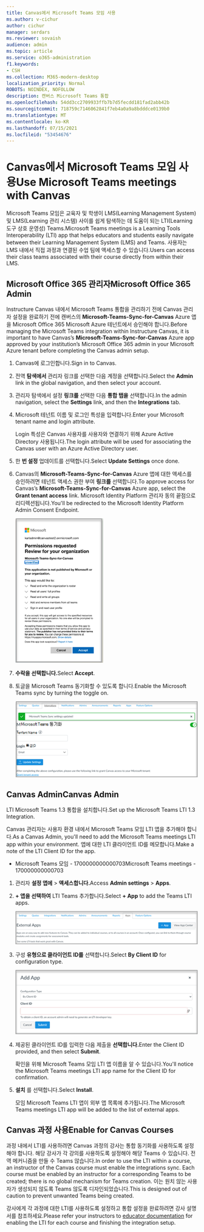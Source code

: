 ```yaml
---
title: Canvas에서 Microsoft Teams 모임 사용
ms.author: v-cichur
author: cichur
manager: serdars
ms.reviewer: sovaish
audience: admin
ms.topic: article
ms.service: o365-administration
f1.keywords:
- CSH
ms.collection: M365-modern-desktop
localization_priority: Normal
ROBOTS: NOINDEX, NOFOLLOW
description: 캔버스 Microsoft Teams 통합
ms.openlocfilehash: 54dd3cc2709933ffb7b7d5fecdd181fad2abb42b
ms.sourcegitcommit: 718759c7146062841f7eb4a0a9a8bdddce0139b0
ms.translationtype: MT
ms.contentlocale: ko-KR
ms.lasthandoff: 07/15/2021
ms.locfileid: "53454676"
---
```

# <a name="use-microsoft-teams-meetings-with-canvas"></a><span data-ttu-id="ed511-103">Canvas에서 Microsoft Teams 모임 사용</span><span class="sxs-lookup"><span data-stu-id="ed511-103">Use Microsoft Teams meetings with Canvas</span></span>

<span data-ttu-id="ed511-104">Microsoft Teams 모임은 교육자 및 학생이 LMS(Learning Management System) 및 LMS(Learning 관리 시스템) 사이를 쉽게 탐색하는 데 도움이 되는 LTI(Learning 도구 상호 운영성) Teams.</span><span class="sxs-lookup"><span data-stu-id="ed511-104">Microsoft Teams meetings is a Learning Tools Interoperability (LTI) app that helps educators and students easily navigate between their Learning Management System (LMS) and Teams.</span></span> <span data-ttu-id="ed511-105">사용자는 LMS 내에서 직접 과정과 연결된 수업 팀에 액세스할 수 있습니다.</span><span class="sxs-lookup"><span data-stu-id="ed511-105">Users can access their class teams associated with their course directly from within their LMS.</span></span>

## <a name="microsoft-office-365-admin"></a><span data-ttu-id="ed511-106">Microsoft Office 365 관리자</span><span class="sxs-lookup"><span data-stu-id="ed511-106">Microsoft Office 365 Admin</span></span>

<span data-ttu-id="ed511-107">Instructure Canvas 내에서 Microsoft Teams 통합을 관리하기 전에 Canvas 관리자 설정을 완료하기 전에 캔버스의 **Microsoft-Teams-Sync-for-Canvas** Azure 앱을 Microsoft Office 365 Microsoft Azure 테넌트에서 승인해야 합니다.</span><span class="sxs-lookup"><span data-stu-id="ed511-107">Before managing the Microsoft Teams integration within Instructure Canvas, it is important to have Canvas’s **Microsoft-Teams-Sync-for-Canvas** Azure app approved by your institution’s Microsoft Office 365 admin in your Microsoft Azure tenant before completing the Canvas admin setup.</span></span>

1. <span data-ttu-id="ed511-108">Canvas에 로그인합니다.</span><span class="sxs-lookup"><span data-stu-id="ed511-108">Sign in to Canvas.</span></span>

2. <span data-ttu-id="ed511-109">전역 **탐색에서** 관리자 링크를 선택한 다음 계정을 선택합니다.</span><span class="sxs-lookup"><span data-stu-id="ed511-109">Select the **Admin** link in the global navigation, and then select your account.</span></span>

3. <span data-ttu-id="ed511-110">관리자 탐색에서 설정 **링크를** 선택한 다음 **통합 탭을** 선택합니다.</span><span class="sxs-lookup"><span data-stu-id="ed511-110">In the admin navigation, select the **Settings** link, and then the **Integrations** tab.</span></span>

4. <span data-ttu-id="ed511-111">Microsoft 테넌트 이름 및 로그인 특성을 입력합니다.</span><span class="sxs-lookup"><span data-stu-id="ed511-111">Enter your Microsoft tenant name and login attribute.</span></span>

   <span data-ttu-id="ed511-112">Login 특성은 Canvas 사용자를 사용자와 연결하기 위해 Azure Active Directory 사용됩니다.</span><span class="sxs-lookup"><span data-stu-id="ed511-112">The login attribute will be used for associating the Canvas user with an Azure Active Directory user.</span></span>

5. <span data-ttu-id="ed511-113">한 **번 설정** 업데이트를 선택합니다.</span><span class="sxs-lookup"><span data-stu-id="ed511-113">Select **Update Settings** once done.</span></span>

6. <span data-ttu-id="ed511-114">Canvas의 **Microsoft-Teams-Sync-for-Canvas** Azure 앱에 대한 액세스를 승인하려면 테넌트 액세스 권한 부여 **링크를** 선택합니다.</span><span class="sxs-lookup"><span data-stu-id="ed511-114">To approve access for Canvas’s **Microsoft-Teams-Sync-for-Canvas** Azure app, select the **Grant tenant access** link.</span></span> <span data-ttu-id="ed511-115">Microsoft Identity Platform 관리자 동의 끝점으로 리디렉션됩니다.</span><span class="sxs-lookup"><span data-stu-id="ed511-115">You'll be redirected to the Microsoft Identity Platform Admin Consent Endpoint.</span></span>

   ![사용 권한](media/permissions.png)

7. <span data-ttu-id="ed511-117">**수락을 선택합니다.**</span><span class="sxs-lookup"><span data-stu-id="ed511-117">Select **Accept**.</span></span>

8. <span data-ttu-id="ed511-118">토글을 Microsoft Teams 동기화할 수 있도록 합니다.</span><span class="sxs-lookup"><span data-stu-id="ed511-118">Enable the Microsoft Teams sync by turning the toggle on.</span></span>

   ![teams-sync](media/teams-sync.png)

## <a name="canvas-admin"></a><span data-ttu-id="ed511-120">Canvas Admin</span><span class="sxs-lookup"><span data-stu-id="ed511-120">Canvas Admin</span></span>

<span data-ttu-id="ed511-121">LTI Microsoft Teams 1.3 통합을 설치합니다.</span><span class="sxs-lookup"><span data-stu-id="ed511-121">Set up the Microsoft Teams LTI 1.3 Integration.</span></span>

<span data-ttu-id="ed511-122">Canvas 관리자는 사용자 환경 내에서 Microsoft Teams 모임 LTI 앱을 추가해야 합니다.</span><span class="sxs-lookup"><span data-stu-id="ed511-122">As a Canvas Admin, you'll need to add the Microsoft Teams meetings LTI app within your environment.</span></span> <span data-ttu-id="ed511-123">앱에 대한 LTI 클라이언트 ID를 메모합니다.</span><span class="sxs-lookup"><span data-stu-id="ed511-123">Make a note of the LTI Client ID for the app.</span></span>

 - <span data-ttu-id="ed511-124">Microsoft Teams 모임 - 1700000000000703</span><span class="sxs-lookup"><span data-stu-id="ed511-124">Microsoft Teams meetings - 170000000000703</span></span>

1. <span data-ttu-id="ed511-125">관리자 **설정 앱에**  >  **액세스합니다.**</span><span class="sxs-lookup"><span data-stu-id="ed511-125">Access **Admin settings** > **Apps**.</span></span>

2. <span data-ttu-id="ed511-126">**+ 앱을 선택하여** LTI Teams 추가합니다.</span><span class="sxs-lookup"><span data-stu-id="ed511-126">Select **+ App** to add the Teams LTI apps.</span></span>

   ![external-apps](media/external-apps.png)

3. <span data-ttu-id="ed511-128">구성 **유형으로 클라이언트 ID를** 선택합니다.</span><span class="sxs-lookup"><span data-stu-id="ed511-128">Select **By Client ID** for configuration type.</span></span>

   ![앱 추가](media/add-app.png)

4. <span data-ttu-id="ed511-130">제공된 클라이언트 ID를 입력한 다음 제출을 **선택합니다.**</span><span class="sxs-lookup"><span data-stu-id="ed511-130">Enter the Client ID provided, and then select **Submit**.</span></span>

   <span data-ttu-id="ed511-131">확인을 위해 Microsoft Teams 모임 LTI 앱 이름을 알 수 있습니다.</span><span class="sxs-lookup"><span data-stu-id="ed511-131">You'll notice the Microsoft Teams meetings LTI app name for the Client ID for confirmation.</span></span>

5. <span data-ttu-id="ed511-132">**설치** 를 선택합니다.</span><span class="sxs-lookup"><span data-stu-id="ed511-132">Select **Install**.</span></span>

   <span data-ttu-id="ed511-133">모임 Microsoft Teams LTI 앱이 외부 앱 목록에 추가됩니다.</span><span class="sxs-lookup"><span data-stu-id="ed511-133">The Microsoft Teams meetings LTI app will be added to the list of external apps.</span></span>
   
## <a name="enable-for-canvas-courses"></a><span data-ttu-id="ed511-134">Canvas 과정 사용</span><span class="sxs-lookup"><span data-stu-id="ed511-134">Enable for Canvas Courses</span></span>

<span data-ttu-id="ed511-135">과정 내에서 LTI를 사용하려면 Canvas 과정의 강사는 통합 동기화를 사용하도록 설정해야 합니다. 해당 강사가 각 강의를 사용하도록 설정해야 해당 Teams 수 있습니다. 전역 메커니즘을 만들 수 Teams 않습니다.</span><span class="sxs-lookup"><span data-stu-id="ed511-135">In order to use the LTI within a course, an instructor of the Canvas course must enable the integrations sync. Each course must be enabled by an instructor for a corresponding Teams to be created; there is no global mechanism for Teams creation.</span></span> <span data-ttu-id="ed511-136">이는 원치 않는 사용자가 생성되지 않도록 Teams 않도록 디자인되었습니다.</span><span class="sxs-lookup"><span data-stu-id="ed511-136">This is designed out of caution to prevent unwanted Teams being created.</span></span>

<span data-ttu-id="ed511-137">강사에게 각 [](https://support.microsoft.com/en-us/topic/use-microsoft-teams-classes-in-your-lms-preview-ac6a1e34-32f7-45e6-b83e-094185a1e78a#ID0EBD=Instructure_Canvas) 과정에 대한 LTI를 사용하도록 설정하고 통합 설정을 완료하려면 강사 설명서를 참조하세요.</span><span class="sxs-lookup"><span data-stu-id="ed511-137">Please refer your instructors to [educator documentation](https://support.microsoft.com/en-us/topic/use-microsoft-teams-classes-in-your-lms-preview-ac6a1e34-32f7-45e6-b83e-094185a1e78a#ID0EBD=Instructure_Canvas) for enabling the LTI for each course and finishing the integration setup.</span></span>
